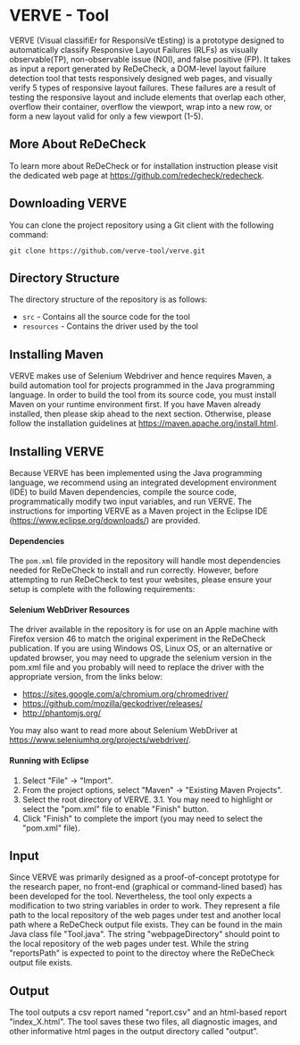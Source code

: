 # VERVE - Tool 

VERVE (Visual classifiEr for ResponsiVe tEsting) is a prototype designed to automatically classify Responsive Layout Failures (RLFs) as visually observable(TP), non-observable issue (NOI), and false positive (FP). It takes as input a report generated by ReDeCheck, a DOM-level layout failure detection tool that tests responsively designed web pages, and visually verify 5 types of responsive layout failures. These failures are a result of testing the responsive layout and include elements that overlap each other, overflow their container, overflow the viewport, wrap into a new row, or form a new layout valid for only a few viewport (1-5).

## More About ReDeCheck 
To learn more about ReDeCheck or for installation instruction please visit the dedicated web page at  https://github.com/redecheck/redecheck.

## Downloading VERVE

You can clone the project repository using a Git client with the following command:

   `git clone https://github.com/verve-tool/verve.git`

## Directory Structure

The directory structure of the repository is as follows:

- `src` - Contains all the source code for the tool
- `resources` - Contains the driver used by the tool

## Installing Maven

VERVE makes use of Selenium Webdriver and hence requires Maven, a build automation tool for projects programmed in the Java programming language. In order to build the tool from its source code, you must install Maven on your runtime environment first. If you have Maven already installed, then please skip ahead to the next section. Otherwise, please
follow the installation guidelines at https://maven.apache.org/install.html.


## Installing VERVE

Because VERVE has been implemented using the Java programming language, we recommend using an integrated development environment (IDE) to build Maven dependencies, compile the source code, programmatically modify two input variables, and run VERVE. The instructions for importing VERVE as a Maven project in the Eclipse IDE (https://www.eclipse.org/downloads/) are provided.


#### Dependencies

The `pom.xml` file provided in the repository will handle most dependencies needed for ReDeCheck to install and run correctly. However, before attempting to run ReDeCheck to test your websites, please ensure your setup is complete with the following requirements:

#### Selenium WebDriver Resources

The driver available in the repository is for use on an Apple machine with Firefox version 46 to match the original experiment in the ReDeCheck publication. If you are using Windows OS, Linux OS, or an alternative or updated browser, you may need to upgrade the selenium version in the pom.xml file and you probably will need to replace the driver with the appropriate version, from the links below:

 - https://sites.google.com/a/chromium.org/chromedriver/
 - https://github.com/mozilla/geckodriver/releases/
 - http://phantomjs.org/

You may also want to read more about Selenium WebDriver at https://www.seleniumhq.org/projects/webdriver/.


#### Running with Eclipse

1. Select "File" &rarr; "Import".
2. From the project options, select "Maven" &rarr; "Existing Maven Projects".
3. Select the root directory of VERVE.
3.1. You may need to highlight or select the "pom.xml" file to enable "Finish" button.
4. Click "Finish" to complete the import (you may need to select the "pom.xml" file).

## Input
Since VERVE was primarily designed as a proof-of-concept prototype for the research paper, no front-end (graphical or command-lined based) has been developed for the tool. Nevertheless, the tool only expects a modification to two string variables in order to work. They represent a file path to the local repository of the web pages under test and another local path where a ReDeCheck output file exists. They can be found in the main Java class file "Tool.java". The string "webpageDirectory" should point to the local repository of the web pages under test. While the string "reportsPath" is expected to point to the directoy where the ReDeCheck output file exists.

## Output

The tool outputs a csv report named "report.csv" and an html-based report "index_X.html". The tool saves these two files, all diagnostic images, and other informative html pages in the output directory called "output".
